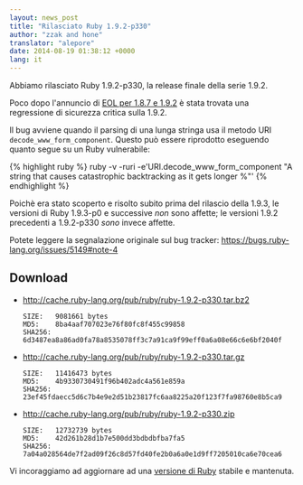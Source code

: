 ```yaml
---
layout: news_post
title: "Rilasciato Ruby 1.9.2-p330"
author: "zzak and hone"
translator: "alepore"
date: 2014-08-19 01:38:12 +0000
lang: it
---
```


Abbiamo rilasciato Ruby 1.9.2-p330, la release finale della serie 1.9.2.

Poco dopo l'annuncio di [EOL per 1.8.7 e 1.9.2](https://www.ruby-lang.org/it/news/2014/07/01/eol-for-1-8-7-and-1-9-2/)
è stata trovata una regressione di sicurezza critica sulla 1.9.2.

Il bug avviene quando il parsing di una lunga stringa usa il metodo URI
`decode_www_form_component`. Questo può essere riprodotto eseguendo quanto segue
su un Ruby vulnerabile:

{% highlight ruby %}
ruby -v -ruri -e'URI.decode_www_form_component "A string that causes catastrophic backtracking as it gets longer %"'
{% endhighlight %}

Poichè era stato scoperto e risolto subito prima del rilascio della 1.9.3,
le versioni di Ruby 1.9.3-p0 e successive _non_ sono affette; le versioni 1.9.2
precedenti a 1.9.2-p330 _sono_ invece affette.

Potete leggere la segnalazione originale sul bug tracker: <https://bugs.ruby-lang.org/issues/5149#note-4>

## Download
* <http://cache.ruby-lang.org/pub/ruby/ruby-1.9.2-p330.tar.bz2>

      SIZE:   9081661 bytes
      MD5:    8ba4aaf707023e76f80fc8f455c99858
      SHA256: 6d3487ea8a86ad0fa78a8535078ff3c7a91ca9f99eff0a6a08e66c6e6bf2040f

* <http://cache.ruby-lang.org/pub/ruby/ruby-1.9.2-p330.tar.gz>

      SIZE:   11416473 bytes
      MD5:    4b9330730491f96b402adc4a561e859a
      SHA256: 23ef45fdaecc5d6c7b4e9e2d51b23817fc6aa8225a20f123f7fa98760e8b5ca9

* <http://cache.ruby-lang.org/pub/ruby/ruby-1.9.2-p330.zip>

      SIZE:   12732739 bytes
      MD5:    42d261b28d1b7e500dd3bdbdbfba7fa5
      SHA256: 7a04a028564de7f2ad09f26c8d57fd40fe2b0a6a0e1d9ff7205010ca6e70cea6

Vi incoraggiamo ad aggiornare ad una [versione di Ruby](https://www.ruby-lang.org/en/downloads/)
stabile e mantenuta.
